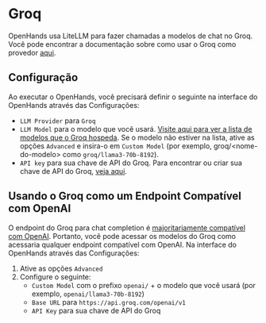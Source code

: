 # Groq

OpenHands usa LiteLLM para fazer chamadas a modelos de chat no Groq. Você pode encontrar a documentação sobre como usar o Groq como provedor [aqui](https://docs.litellm.ai/docs/providers/groq).

## Configuração

Ao executar o OpenHands, você precisará definir o seguinte na interface do OpenHands através das Configurações:
- `LLM Provider` para `Groq`
- `LLM Model` para o modelo que você usará. [Visite aqui para ver a lista de
modelos que o Groq hospeda](https://console.groq.com/docs/models). Se o modelo não estiver na lista, ative
as opções `Advanced` e insira-o em `Custom Model` (por exemplo, groq/&lt;nome-do-modelo&gt; como `groq/llama3-70b-8192`).
- `API key` para sua chave de API do Groq. Para encontrar ou criar sua chave de API do Groq, [veja aqui](https://console.groq.com/keys).



## Usando o Groq como um Endpoint Compatível com OpenAI

O endpoint do Groq para chat completion é [majoritariamente compatível com OpenAI](https://console.groq.com/docs/openai). Portanto, você pode acessar os modelos do Groq como
acessaria qualquer endpoint compatível com OpenAI. Na interface do OpenHands através das Configurações:
1. Ative as opções `Advanced`
2. Configure o seguinte:
   - `Custom Model` com o prefixo `openai/` + o modelo que você usará (por exemplo, `openai/llama3-70b-8192`)
   - `Base URL` para `https://api.groq.com/openai/v1`
   - `API Key` para sua chave de API do Groq
